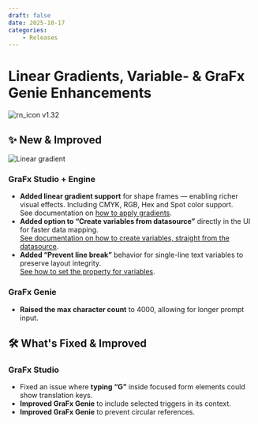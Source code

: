 ```yaml
---
draft: false
date: 2025-10-17
categories: 
    - Releases
---
```


# Linear Gradients, Variable- & GraFx Genie Enhancements

![rn_icon](/assets/icon-GraFx-Studio.svg) <span class="version-label">v1.32</span>

## ✨ New & Improved

![Linear gradient](/release-notes/releasenotesassets/gradient.png)

### GraFx Studio + Engine
- **Added linear gradient support** for shape frames — enabling richer visual effects.
Including CMYK, RGB, Hex and Spot color support.  
See documentation on [how to apply gradients](/GraFx-Studio/guides/gradients/).  
- **Added option to “Create variables from datasource”** directly in the UI for faster data mapping.  
[See documentation on how to create variables, straight from the datasource](/GraFx-Studio/guides/template-variables/define/#create-variables-from-a-linked-datasource).  
- **Added “Prevent line break”** behavior for single-line text variables to preserve layout integrity.  
[See how to set the property for variables](/GraFx-Studio/guides/template-variables/single-line-text/#set-general-properties).  

### GraFx Genie
- **Raised the max character count** to 4000, allowing for longer prompt input.  

## 🛠️ What's Fixed & Improved

### GraFx Studio
- Fixed an issue where **typing “G”** inside focused form elements could show translation keys.  
- **Improved GraFx Genie** to include selected triggers in its context.  
- **Improved GraFx Genie** to prevent circular references.  